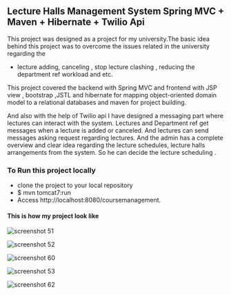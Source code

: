 
Lecture Halls Management System Spring MVC + Maven + Hibernate + Twilio Api
---------------------------------------------------------------------------

This project was designed as a project for my university.The basic idea behind this project was to overcome the issues related in the university regarding the 
- lecture adding, canceling , stop lecture clashing , reducing the department ref workload and etc.

This project covered the backend with Spring MVC and frontend with JSP view , bootstrap ,JSTL and hibernate for mapping object-oriented domain model to a relational databases and maven for project building.

And also with the help of Twilio api I have designed a messaging part where lectures can interact with the system. Lectures and Department ref get messages when a lecture is added or canceled. And lectures can send messages asking request regarding lectures. And the admin has a complete overview and clear idea regarding the lecture schedules, lecture halls arrangements from the system. So he can decide the lecture scheduling . 

### To Run this project locally

- clone the project to your local repository
- $ mvn tomcat7:run
- Access http://localhost:8080/coursemanagement.

#### This is how my project look like

![screenshot 51](https://user-images.githubusercontent.com/23623253/37725482-13a2627c-2d59-11e8-909d-438f2f69985a.png)

![screenshot 52](https://user-images.githubusercontent.com/23623253/37725599-53c4fe6e-2d59-11e8-991a-62ba0d5ea246.png)

![screenshot 60](https://user-images.githubusercontent.com/23623253/37725607-5a89bb22-2d59-11e8-9983-4c6a040aa946.png)

![screenshot 53](https://user-images.githubusercontent.com/23623253/37725949-2c4232a2-2d5a-11e8-92e6-d416b751dd76.png)

![screenshot 62](https://user-images.githubusercontent.com/23623253/37726314-1c1f4d96-2d5b-11e8-8172-6943068bd724.png)




